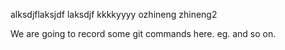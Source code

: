 alksdjflaksjdf
laksdjf
kkkkyyyy
ozhineng
zhineng2

We are going to record some git commands here. eg. and so on.
